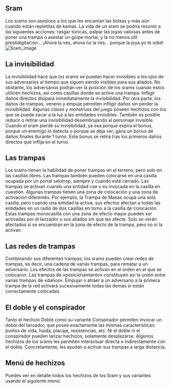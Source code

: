 ## Sram
Los srams son asesinos a los que les encantan las bolsas y más aún cuando están repletitas de kamas. La vida de un sram se podría resumir a las siguientes acciones: rasgar túnicas, palpar las joyas valiosas antes de poner una trampa o asestar un golpe mortal, y la no menos útil prestidigitación... ¡Ahora la ves, ahora no la ves... porque la joya yo te robé!
![Sram_image](https://cdn.discordapp.com/attachments/1103795819691376721/1103796107441618994/4.png)

## La invisibilidad
La invisibilidad hace que los srams se puedan hacer invisibles a los ojos de sus adversarios al tiempo que siguen siendo visibles para sus aliados.
No obstante, los adversarios podrán ver la posición de los srams cuando estos utilicen hechizos, así como casillas donde se active una trampa.
Infligir daños directos disipará inmediatamente la invisibilidad. Por otra parte, los daños de trampas, veneno y empuje permiten infligir daños sin perder la invisibilidad.
Algunas clases y monstruos del juego poseen hechizos con los que se puede sacar a la luz a las entidades invisibles. También es posible reducir o retirar una invisibilidad desembrujando al personaje invisible.
Cuando el sram pierde su invisibilidad, ya sea porque expira el bonus, porque un enemigo lo detecta o porque se deja ver, gana un bonus de daños finales durante 1 turno. Este bonus se retira tras los primeros daños directos que inflija en el turno.

## Las trampas
Los srams tienen la habilidad de poner trampas en el terreno, pero solo en las casillas libres. Las trampas también pueden colocarse en una casilla ocupada por un portal selotrop, siempre y cuando esté cerrado.
Las trampas se activan cuando una entidad cae o es invocada en la casilla en cuestión.
Algunas trampas tienen una zona de colocación y una zona de activación diferentes. Por ejemplo, la Trampa de Masas ocupa una sola casilla, pero cuando una entidad la activa, sus efectos afectan a todas las entidades en un radio de dos casillas en torno a la casilla de colocación.
Estas trampas monocasilla con una zona de efecto mayor pueden ser activadas por el lanzador o sus aliados sin que les afecte. Solo se verán afectados si se encuentran en la zona de efecto de la trampa, pero no si la activan.

## Las redes de trampas
Combinando sus diferentes trampas, los srams pueden crear redes de trampas, es decir, una cadena de varias trampas, para rematar a un adversario.
Los efectos de las trampas se activan en el orden en el que se colocaron.
Las trampas de «posicionamiento» constituyen así la unión entre varias trampas de «daños». Empujar o atraer a un adversario a la primera trampa de la red activará sucesivamente todas las demás si están correctamente colocadas.

## El doble y el conspirador
Tanto el hechizo Doble como su variante Conspirador permiten invocar un doble del lanzador, que posee exactamente las mismas características: puntos de vida, huida, placaje, resistencias, etc.
Ni el doble ni el conspirador pueden lanzar hechizos, solamente desplazarse.
Algunos hechizos de los srams les permiten interactuar directa o indirectamente con el doble. Concretamente, les ayudan a activar sus trampas a larga distancia.

## Menú de hechizos
Puedes ver en detalle todos los hechizos de los Sram y sus variantes usando el siguiente menú:
<component type={SRAM_SPELLS_MENU}>